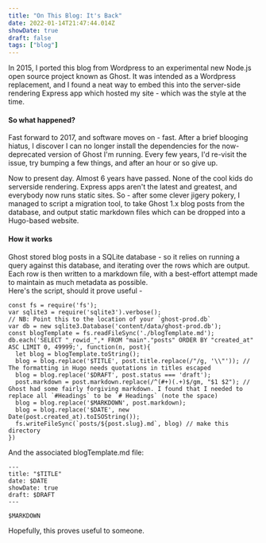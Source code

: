 ```yaml
---
title: "On This Blog: It's Back"
date: 2022-01-14T21:47:44.014Z
showDate: true
draft: false
tags: ["blog"]
---
```


In 2015, I ported this blog from Wordpress to an experimental new Node.js open source project known as Ghost. It was intended as a Wordpress replacement, and I found a neat way to embed this into the server-side rendering Express app which hosted my site - which was the style at the time.  

#### So what happened?  
Fast forward to 2017, and software moves on - fast. After a brief blooging hiatus, I discover I can no longer install the dependencies for the now-deprecated version of Ghost I'm running. Every few years, I'd re-visit the issue, try bumping a few things, and after an hour or so give up.   

Now to present day. Almost 6 years have passed. None of the cool kids do serverside rendering. Express apps aren't the latest and greatest, and everybody now runs static sites. So - after some clever jigery pokery, I managed to script a migration tool, to take Ghost 1.x blog posts from the database, and output static markdown files which can be dropped into a Hugo-based website.   
  
#### How it works
Ghost stored blog posts in a SQLite database - so it relies on running a query against this database, and iterating over the rows which are output. Each row is then written to a markdown file, with a best-effort attempt made to maintain as much metadata as possible.  
Here's the script, should it prove useful - 
```
const fs = require('fs');
var sqlite3 = require('sqlite3').verbose();
// NB: Point this to the location of your `ghost-prod.db`
var db = new sqlite3.Database('content/data/ghost-prod.db');
const blogTemplate = fs.readFileSync('./blogTemplate.md');
db.each('SELECT "_rowid_",* FROM "main"."posts" ORDER BY "created_at" ASC LIMIT 0, 49999;', function(n, post){
  let blog = blogTemplate.toString();
  blog = blog.replace('$TITLE', post.title.replace(/"/g, '\\"')); // The formatting in Hugo needs quotations in titles escaped
  blog = blog.replace('$DRAFT', post.status === 'draft');
  post.markdown = post.markdown.replace(/^(#+)(.+)$/gm, "$1 $2"); // Ghost had some fairly forgiving markdown. I found that I needed to replace all `#Headings` to be `# Headings` (note the space)
  blog = blog.replace('$MARKDOWN', post.markdown);
  blog = blog.replace('$DATE', new Date(post.created_at).toISOString());  
  fs.writeFileSync(`posts/${post.slug}.md`, blog) // make this directory
})
```
  
And the associated blogTemplate.md file:  
```
---
title: "$TITLE"
date: $DATE
showDate: true
draft: $DRAFT
---

$MARKDOWN

```

Hopefully, this proves useful to someone. 
